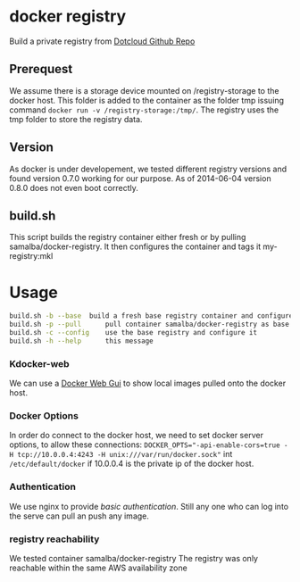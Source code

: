 # docker registry
Build a private registry from [Dotcloud Github Repo](https://github.com/dotcloud/docker-registry)

## Prerequest
We assume there is a storage device mounted on /registry-storage to the docker host.
This folder is added to the container as the folder tmp  issuing command 
`docker run -v /registry-storage:/tmp/`. 
The registry uses the tmp folder to store the registry data.

## Version
As docker is under developement, we tested different registry versions
and found version 0.7.0 working for our purpose. As of 2014-06-04 
version 0.8.0 does not even boot correctly. 


## build.sh
This script builds the registry container either fresh or by pulling samalba/docker-registry.
It then configures the container and tags it my-registry:mkl

Usage
====

```bash
build.sh -b --base	build a fresh base registry container and configure it
build.sh -p --pull      pull container samalba/docker-registry as base and configure it
build.sh -c --config	use the base registry and configure it
build.sh -h --help      this message
```

### Kdocker-web
We can use a [Docker Web Gui](https://github.com/tsaikd/kdocker-web) to show local images 
pulled onto the docker host. 

### Docker Options
In order do connect to the docker host, we need to set docker server options, to allow these connections:
`DOCKER_OPTS="-api-enable-cors=true -H tcp://10.0.0.4:4243 -H unix:///var/run/docker.sock"` int `/etc/default/docker`
if 10.0.0.4 is the private ip of the docker host.

### Authentication
We use nginx to provide *basic authentication*. Still any one who can log into the
serve can pull an push any image. 

### registry reachability

We tested container samalba/docker-registry 
The registry was only reachable within the same AWS availability zone

